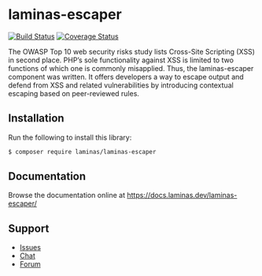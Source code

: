 # laminas-escaper

[![Build Status](https://travis-ci.org/laminas/laminas-escaper.svg?branch=master)](https://travis-ci.org/laminas/laminas-escaper)
[![Coverage Status](https://coveralls.io/repos/github/laminas/laminas-escaper/badge.svg?branch=master)](https://coveralls.io/github/laminas/laminas-escaper?branch=master)

The OWASP Top 10 web security risks study lists Cross-Site Scripting (XSS) in
second place. PHP’s sole functionality against XSS is limited to two functions
of which one is commonly misapplied. Thus, the laminas-escaper component was written.
It offers developers a way to escape output and defend from XSS and related
vulnerabilities by introducing contextual escaping based on peer-reviewed rules.

## Installation

Run the following to install this library:

```bash
$ composer require laminas/laminas-escaper
```

## Documentation

Browse the documentation online at https://docs.laminas.dev/laminas-escaper/

## Support

* [Issues](https://github.com/laminas/laminas-escaper/issues/)
* [Chat](https://laminas.dev/chat/)
* [Forum](https://discourse.laminas.dev/)
